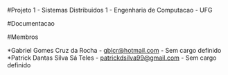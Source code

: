 #Projeto 1 - Sistemas Distribuidos 1 - Engenharia de Computacao - UFG

#Documentacao

#Membros

*Gabriel Gomes Cruz da Rocha - gblcr@hotmail.com - Sem cargo definido
*Patrick Dantas Silva Sá Teles - patrickdsilva99@gmail.com - Sem cargo definido
